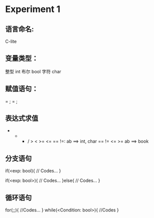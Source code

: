 # Experiment 1

## 语言命名:
C-lite

## 变量类型：
整型 int
布尔 bool
字符 char

## 赋值语句：
<Type> <id> = <value>;
<id1> = <id2>;

## 表达式求值
+ - * / > < >= <= == !=:
a<?>b ==> int, char
== != <= >=
a<?>b ==> book

## 分支语句
if(<exp: bool){
	// Codes...
}

if(<exp: bool>){
	// Codes...
}else{
	// Codes...
}

## 循环语句
for(<statement>;<Stop condition: book>;<After loop code>){
	//Codes...
}
while(<Condition: bool>){
	//Codes
}



